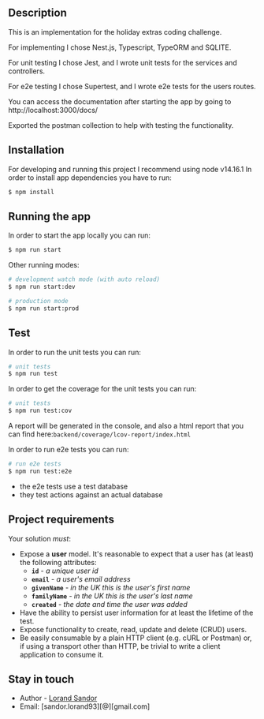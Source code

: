 ## Description
This is an implementation for the holiday extras coding challenge.

For implementing I chose Nest.js, Typescript, TypeORM and SQLITE.

For unit testing I chose Jest, and I wrote unit tests for the services and controllers.

For e2e testing I chose Supertest, and I wrote e2e tests for the users routes.

You can access the documentation after starting the app by going to
http://localhost:3000/docs/

Exported the postman collection to help with testing the functionality.

## Installation
For developing and running this project I recommend using node v14.16.1
In order to install app dependencies you have to run:
```bash
$ npm install
```

## Running the app
In order to start the app locally you can run:
```bash
$ npm run start
```
Other running modes:
```bash
# development watch mode (with auto reload)
$ npm run start:dev

# production mode
$ npm run start:prod
```

## Test
In order to run the unit tests you can run:
```bash
# unit tests
$ npm run test
```
In order to get the coverage for the unit tests you can run:
```bash
# unit tests
$ npm run test:cov
```
A report will be generated in the console, and also a html report that you can find here:```backend/coverage/lcov-report/index.html```

In order to run e2e tests you can run:
```bash
# run e2e tests
$ npm run test:e2e
```
- the e2e tests use a test database
- they test actions against an actual database


## Project requirements
Your solution _must_:

- Expose a **user** model. It's reasonable to expect that a user has (at least) the following attributes:
    - **`id`** - _a unique user id_
    - **`email`** - _a user's email address_
    - **`givenName`** - _in the UK this is the user's first name_
    - **`familyName`** - _in the UK this is the user's last name_
    - **`created`** - _the date and time the user was added_
- Have the ability to persist user information for at least the lifetime of the test.
- Expose functionality to create, read, update and delete (CRUD) users.
- Be easily consumable by a plain HTTP client (e.g. cURL or Postman) or, if using a transport other than HTTP, be trivial to write a client application to consume it.


## Stay in touch

- Author - [Lorand Sandor](https://www.linkedin.com/in/sandorlorand/) 
- Email: [sandor.lorand93][@][gmail.com]

